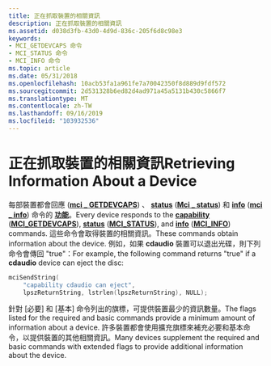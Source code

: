 ```yaml
---
title: 正在抓取裝置的相關資訊
description: 正在抓取裝置的相關資訊
ms.assetid: d038d3fb-43d0-4d9d-836c-205f6d8c98e3
keywords:
- MCI_GETDEVCAPS 命令
- MCI_STATUS 命令
- MCI_INFO 命令
ms.topic: article
ms.date: 05/31/2018
ms.openlocfilehash: 10acb53fa1a961fe7a70042350f8d889d9fdf572
ms.sourcegitcommit: 2d531328b6ed82d4ad971a45a5131b430c5866f7
ms.translationtype: MT
ms.contentlocale: zh-TW
ms.lasthandoff: 09/16/2019
ms.locfileid: "103932536"
---
```

# <a name="retrieving-information-about-a-device"></a><span data-ttu-id="989ff-106">正在抓取裝置的相關資訊</span><span class="sxs-lookup"><span data-stu-id="989ff-106">Retrieving Information About a Device</span></span>

<span data-ttu-id="989ff-107">每部裝置都會回應 ([**mci \_ GETDEVCAPS**](mci-getdevcaps.md)) 、 [**status**](status.md) ([**Mci \_ status**](mci-status.md)) 和 [**info**](info.md) ([**mci \_ info**](mci-info.md)) 命令的 [**功能**](capability.md)。</span><span class="sxs-lookup"><span data-stu-id="989ff-107">Every device responds to the [**capability**](capability.md) ([**MCI\_GETDEVCAPS**](mci-getdevcaps.md)), [**status**](status.md) ([**MCI\_STATUS**](mci-status.md)), and [**info**](info.md) ([**MCI\_INFO**](mci-info.md)) commands.</span></span> <span data-ttu-id="989ff-108">這些命令會取得裝置的相關資訊。</span><span class="sxs-lookup"><span data-stu-id="989ff-108">These commands obtain information about the device.</span></span> <span data-ttu-id="989ff-109">例如，如果 **cdaudio** 裝置可以退出光碟，則下列命令會傳回 "true"：</span><span class="sxs-lookup"><span data-stu-id="989ff-109">For example, the following command returns "true" if a **cdaudio** device can eject the disc:</span></span>


```C++
mciSendString(
    "capability cdaudio can eject", 
    lpszReturnString, lstrlen(lpszReturnString), NULL);
```



<span data-ttu-id="989ff-110">針對 [必要] 和 [基本] 命令列出的旗標，可提供裝置最少的資訊數量。</span><span class="sxs-lookup"><span data-stu-id="989ff-110">The flags listed for the required and basic commands provide a minimum amount of information about a device.</span></span> <span data-ttu-id="989ff-111">許多裝置都會使用擴充旗標來補充必要和基本命令，以提供裝置的其他相關資訊。</span><span class="sxs-lookup"><span data-stu-id="989ff-111">Many devices supplement the required and basic commands with extended flags to provide additional information about the device.</span></span>

 

 




